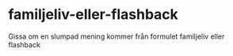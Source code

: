 # familjeliv-eller-flashback
Gissa om en slumpad mening kommer från formulet familjeliv eller flashback
